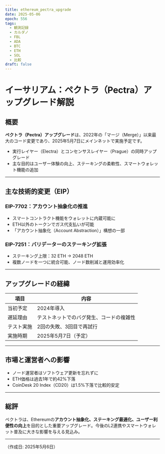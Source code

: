 ```yaml
---
title: ethereum_pectra_upgrade
date: 2025-05-06
epoch: 556
tags:
  - 観測記録
  - カルダノ
  - FBL
  - ADA
  - BTC
  - ETH
  - SOL
  - 比較
draft: false
---
```


# イーサリアム：ペクトラ（Pectra）アップグレード解説

## 概要

**ペクトラ（Pectra）アップグレード**は、2022年の「マージ（Merge）」以来最大のコード変更であり、2025年5月7日にメインネットで実施予定です。

- 実行レイヤー（Electra）とコンセンサスレイヤー（Prague）の同時アップグレード
- 主な目的はユーザー体験の向上、ステーキングの柔軟性、スマートウォレット機能の追加

---

## 主な技術的変更（EIP）

### EIP-7702：アカウント抽象化の推進
- スマートコントラクト機能をウォレットに内蔵可能に
- ETH以外のトークンでガス代支払いが可能
- 「アカウント抽象化（Account Abstraction）」構想の一部

### EIP-7251：バリデーターのステーキング拡張
- ステーキング上限：32 ETH → 2048 ETH
- 複数ノードを一つに統合可能、ノード数削減と運用効率化

---

## アップグレードの経緯

| 項目 | 内容 |
|------|------|
| 当初予定 | 2024年導入 |
| 遅延理由 | テストネットでのバグ発生、コードの複雑性 |
| テスト実施 | 2回の失敗、3回目で再試行 |
| 実施時期 | 2025年5月7日（予定） |

---

## 市場と運営者への影響

- ノード運営者はソフトウェア更新を忘れずに
- ETH価格は過去1年で約42%下落
- CoinDesk 20 Index（CD20）は1.5%下落で比較的安定

---

## 総評

ペクトラは、Ethereumの**アカウント抽象化、ステーキング最適化、ユーザー利便性の向上**を目的とした重要アップグレード。今後のL2連携やスマートウォレット普及に大きな影響を与える見込み。


---

（作成日: 2025年5月6日）
